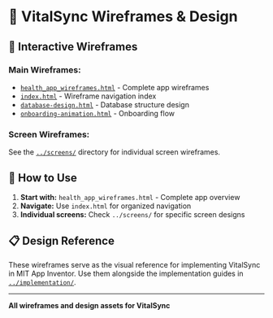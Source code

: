 # 🎨 VitalSync Wireframes & Design

## 📱 **Interactive Wireframes**

### **Main Wireframes:**
- [`health_app_wireframes.html`](health_app_wireframes.html) - Complete app wireframes
- [`index.html`](index.html) - Wireframe navigation index
- [`database-design.html`](database-design.html) - Database structure design
- [`onboarding-animation.html`](onboarding-animation.html) - Onboarding flow

### **Screen Wireframes:**
See the [`../screens/`](../../screens/) directory for individual screen wireframes.

## 🎯 **How to Use**

1. **Start with:** `health_app_wireframes.html` - Complete app overview
2. **Navigate:** Use `index.html` for organized navigation
3. **Individual screens:** Check `../screens/` for specific screen designs

## 📋 **Design Reference**

These wireframes serve as the visual reference for implementing VitalSync in MIT App Inventor. Use them alongside the implementation guides in [`../implementation/`](../implementation/).

---

**All wireframes and design assets for VitalSync**

